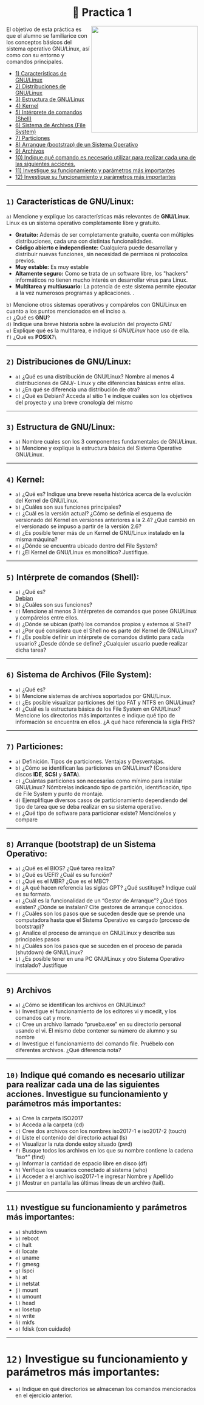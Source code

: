 <h1 align="center"> 🐧  Practica 1</h1>
<p><img width="280" align='right' src="https://media.giphy.com/media/dDwicM3uFUqfC/giphy.gif"></p>



El objetivo de esta práctica es que el alumno se familiarice con los conceptos básicos del sistema
operativo GNU/Linux, así como con su entorno y comandos principales.

- [1) Características de GNU/Linux](#1-características-de-gnulinux)
- [2) Distribuciones de GNU/Linux](#2-distribuciones-de-gnulinux)
- [3) Estructura de GNU/Linux](#3-estructura-de-gnulinux)
- [4) Kernel](#4-kernel)
- [5) Intérprete de comandos (Shell)](#5-intérprete-de-comandos-shell)
- [6) Sistema de Archivos (File System)](#6-sistema-de-archivos-file-system)
- [7) Particiones](#7-particiones)
- [8) Arranque (bootstrap) de un Sistema Operativo](#8-arranque-bootstrap-de-un-sistema-operativo)
- [9) Archivos](#9-archivos)
- [10) Indique qué comando es necesario utilizar para realizar cada una de las siguientes acciones.](#10-indique-qué-comando-es-necesario-utilizar-para-realizar-cada-una-de-las-siguientes-acciones-investigue-su-funcionamiento-y-parámetros-más-importantes)
- [11) Investigue su funcionamiento y parámetros más importantes](#11-nvestigue-su-funcionamiento-y-parámetros-más-importantes)
- [12) Investigue su funcionamiento y parámetros más importantes](#12-nvestigue-su-funcionamiento-y-parámetros-más-importantes)

---

## `1)` Características de **GNU/Linux**:

`a)` Mencione y explique las características más relevantes de **GNU/Linux**.\
Linux es un sistema operativo completamente libre y gratuito.
- **Gratuito:** Además de ser completamente gratuito, cuenta con múltiples distribuciones, cada una con distintas funcionalidades.
- **Código abierto e independiente:** Cualquiera puede desarrollar y distribuir nuevas funciones, sin necesidad de permisos ni protocolos previos.
- **Muy estable:** Es muy estable
- **Altamente seguro:** Como se trata de un software libre, los "hackers" informáticos no tienen mucho interés en desarrollar virus para Linux. 
- **Multitarea y multiusuario:** La potencia de este sistema permite ejecutar a la vez numerosos programas y aplicaciones. .

`b)` Mencione otros sistemas operativos y compárelos con GNU/Linux en cuanto a los puntos mencionados en el inciso a.\
`c)` ¿Qué es **GNU**?\
`d)` Indique una breve historia sobre la evolución del proyecto *GNU*\
`e)` Explique qué es la multitarea, e indique si *GNU/Linux* hace uso de ella.\
`f)` ¿Qué es **POSIX**?\

---

## `2)` Distribuciones de **GNU/Linux**:

- `a)` ¿Qué es una distribución de GNU/Linux? Nombre al menos 4 distribuciones de GNU/- Linux y cite diferencias básicas entre ellas.
- `b)` ¿En qué se diferencia una distribución de otra?
- `c)` ¿Qué es Debian? Acceda al sitio 1 e indique cuáles son los objetivos del proyecto y una breve cronología del mismo

---

## `3)` Estructura de GNU/Linux:

- `a)` Nombre cuales son los 3 componentes fundamentales de GNU/Linux.
- `b)` Mencione y explique la estructura básica del Sistema Operativo GNU/Linux.

---

## `4)` Kernel: 

- `a)` ¿Qué es? Indique una breve reseña histórica acerca de la evolución del Kernel de GNU/Linux.
- `b)` ¿Cuáles son sus funciones principales?
- `c)` ¿Cuál es la versión actual? ¿Cómo se definía el esquema de versionado del Kernel en versiones anteriores a la 2.4? ¿Qué cambió en el versionado se impuso a partir de la versión 2.6?
- `d)` ¿Es posible tener más de un Kernel de GNU/Linux instalado en la misma máquina?
- `e)` ¿Dónde se encuentra ubicado dentro del File System?
- `f)` ¿El Kernel de GNU/Linux es monolítico? Justifique.

---

## `5)` Intérprete de comandos (Shell):

- `a)` ¿Qué es?\
[Debian](https://www.debian.org/intro/about)
- `b)` ¿Cuáles son sus funciones?
- `c)` Mencione al menos 3 intérpretes de comandos que posee GNU/Linux y compárelos entre ellos.
- `d)` ¿Dónde se ubican (path) los comandos propios y externos al Shell?
- `e)` ¿Por qué considera que el Shell no es parte del Kernel de GNU/Linux?
- `f)` ¿Es posible definir un intérprete de comandos distinto para cada usuario? ¿Desde dónde se define? ¿Cualquier usuario puede realizar dicha tarea?

---

## `6)` Sistema de Archivos (File System):

- `a)` ¿Qué es?
- `b)` Mencione sistemas de archivos soportados por GNU/Linux.
- `c)` ¿Es posible visualizar particiones del tipo FAT y NTFS en GNU/Linux?
- `d)`  ¿Cuál es la estructura básica de los File System en GNU/Linux? Mencione los directorios más importantes e indique qué tipo de información se encuentra en ellos. ¿A qué hace referencia la sigla FHS?

---

## `7)` Particiones:

- `a)`  Definición. Tipos de particiones. Ventajas y Desventajas.
- `b)` ¿Cómo se identifican las particiones en GNU/Linux? (Considere discos **IDE**, **SCSI** y **SATA**).
- `c)` ¿Cuántas particiones son necesarias como mínimo para instalar GNU/Linux? Nómbrelas indicando tipo de partición, identificación, tipo de File System y punto de montaje.
- `d)` Ejemplifique diversos casos de particionamiento dependiendo del tipo de tarea que se deba realizar en su sistema operativo.
- `e)`  ¿Qué tipo de software para particionar existe? Menciónelos y compare

---

## `8)` Arranque (bootstrap) de un Sistema Operativo:

- `a)` ¿Qué es el BIOS? ¿Qué tarea realiza?
- `b)` ¿Qué es UEFI? ¿Cuál es su función?
- `c)` ¿Qué es el MBR? ¿Que es el MBC?
- `d)` ¿A qué hacen referencia las siglas GPT? ¿Qué sustituye? Indique cuál es su formato.
- `e)` ¿Cuál es la funcionalidad de un “Gestor de Arranque”? ¿Qué tipos existen? ¿Dónde se instalan? Cite gestores de arranque conocidos.
- `f)` ¿Cuáles son los pasos que se suceden desde que se prende una computadora hasta que el Sistema Operativo es cargado (proceso de bootstrap)?
- `g)`  Analice el proceso de arranque en GNU/Linux y describa sus principales pasos
- `h)` ¿Cuáles son los pasos que se suceden en el proceso de parada (shutdown) de GNU/Linux?
- `i)` ¿Es posible tener en una PC GNU/Linux y otro Sistema Operativo instalado? Justifique

---

## `9)` Archivos

- `a)` ¿Cómo se identifican los archivos en GNU/Linux?
- `b)` Investigue el funcionamiento de los editores vi y mcedit, y los comandos cat y more.
- `c)` Cree un archivo llamado “prueba.exe” en su directorio personal usando el vi. El mismo debe contener su número de alumno y su nombre
- `d)` Investigue el funcionamiento del comando file. Pruébelo con diferentes archivos. ¿Qué diferencia nota?

---

## `10)` Indique qué comando es necesario utilizar para realizar cada una de las siguientes acciones. Investigue su funcionamiento y parámetros más importantes:

- `a)` Cree la carpeta ISO2017
- `b)` Acceda a la carpeta (cd)
- `c)` Cree dos archivos con los nombres iso2017-1 e iso2017-2 (touch)
- `d)` Liste el contenido del directorio actual (ls)
- `e)` Visualizar la ruta donde estoy situado (pwd)
- `f)` Busque todos los archivos en los que su nombre contiene la cadena “iso*” (find)
- `g)` Informar la cantidad de espacio libre en disco (df)
- `h)` Verifique los usuarios conectado al sistema (who)
- `i)` Acceder a el archivo iso2017-1 e ingresar Nombre y Apellido
- `j)` Mostrar en pantalla las últimas líneas de un archivo (tail).

---

## `11)` nvestigue su funcionamiento y parámetros más importantes:

- `a)` shutdown
- `b)` reboot
- `c)` halt
- `d)` locate
- `e)` uname
- `f)` gmesg
- `g)` lspci
- `h)` at
- `i)` netstat
- `j)` mount
- `k)` umount
- `l)` head
- `m)` losetup
- `n)` write
- `ñ)` mkfs
- `o)` fdisk (con cuidado) 

---

# `12)` Investigue su funcionamiento y parámetros más importantes:

- `a)`  Indique en qué directorios se almacenan los comandos mencionados en el ejercicio anterior.
